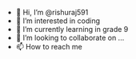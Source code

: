 - 👋 Hi, I’m @rishuraj591
- 👀 I’m interested in coding
- 🌱 I’m currently learning in grade 9
- 💞️ I’m looking to collaborate on ...
- 📫 How to reach me 

<!---
rishuraj591/rishuraj591 is a ✨ special ✨ repository because its `README.md` (this file) appears on your GitHub profile.
You can click the Preview link to take a look at your changes.
--->
